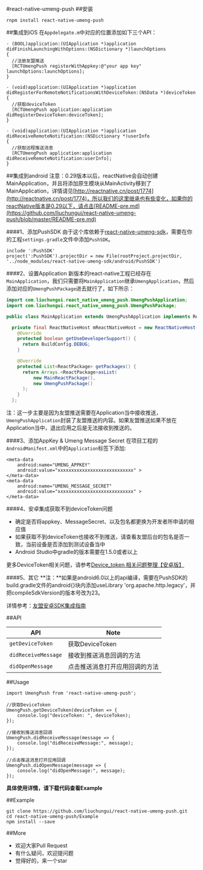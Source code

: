 #react-native-umeng-push
##安装
```
rnpm install react-native-umeng-push
```

##集成到iOS
在`Appdelegate.m`中对应的位置添加如下三个API：

```
- (BOOL)application:(UIApplication *)application didFinishLaunchingWithOptions:(NSDictionary *)launchOptions
{
  //注册友盟推送
  [RCTUmengPush registerWithAppkey:@"your app key" launchOptions:launchOptions];
}

- (void)application:(UIApplication *)application didRegisterForRemoteNotificationsWithDeviceToken:(NSData *)deviceToken
{
  //获取deviceToken
  [RCTUmengPush application:application didRegisterDeviceToken:deviceToken];
}

- (void)application:(UIApplication *)application didReceiveRemoteNotification:(NSDictionary *)userInfo
{
  //获取远程推送消息
  [RCTUmengPush application:application didReceiveRemoteNotification:userInfo];
}
```
 
##集成到android
注意：0.29版本以后，reactNative会自动创建MainApplication，并且将添加原生模块从MainActivity移到了MainApplication，详情请见[http://reactnative.cn/post/1774](http://reactnative.cn/post/1774)，所以我们的这里继承也有些变化，如果你的reactNative版本是0.29以下，请点击[README-pre.md](https://github.com/liuchungui/react-native-umeng-push/blob/master/README-pre.md)

####1、添加PushSDK
由于这个库依赖于[react-native-umeng-sdk](https://github.com/liuchungui/react-native-umeng-sdk.git)，需要在你的工程`settings.gradle`文件中添加`PushSDK`。

```
include ':PushSDK'
project(':PushSDK').projectDir = new File(rootProject.projectDir, '../node_modules/react-native-umeng-sdk/android/PushSDK')
```

####2、设置Application
新版本的react-native工程已经存在`MainApplication`，我们只需要将`MainApplication`继承`UmengApplication`，然后添加对应的`UmengPushPackage`进去就行了，如下所示：

```java
import com.liuchungui.react_native_umeng_push.UmengPushApplication;
import com.liuchungui.react_native_umeng_push.UmengPushPackage;

public class MainApplication extends UmengPushApplication implements ReactApplication {

  private final ReactNativeHost mReactNativeHost = new ReactNativeHost(this) {
    @Override
    protected boolean getUseDeveloperSupport() {
      return BuildConfig.DEBUG;
    }

    @Override
    protected List<ReactPackage> getPackages() {
      return Arrays.<ReactPackage>asList(
          new MainReactPackage(),
          new UmengPushPackage()
      );
    }
  };
```   

注：这一步主要是因为友盟推送需要在Application当中接收推送，`UmengPushApplication`封装了友盟推送的内容。如果友盟推送如果不放在Application当中，退出应用之后是无法接收到推送的。

####3、添加AppKey & Umeng Message Secret
在项目工程的`AndroidManifest.xml`中的`Application`标签下添加:

```
<meta-data
    android:name="UMENG_APPKEY"
    android:value="xxxxxxxxxxxxxxxxxxxxxxxxxxxx" >
</meta-data>
<meta-data
    android:name="UMENG_MESSAGE_SECRET"
    android:value="xxxxxxxxxxxxxxxxxxxxxxxxxxxx" >
</meta-data>
```

####4、安卓集成获取不到deviceToken问题
* 确定是否将appkey、MessageSecret、以及包名都更换为开发者所申请的相应值
* 如果获取不到deviceToken也接收不到推送，请查看友盟后台的包名是否一致，当前设备是否添加到测试设备当中
* Android Studio中gradle的版本需要在1.5.0或者以上

更多DeviceToken相关问题，请参考[Device_token 相关问题整理【安卓版】](http://bbs.umeng.com/thread-15233-1-1.html)

####5、其它
**注：**如果是android6.0以上的api编译，需要在PushSDK的build.gradle文件的android{}块内添加useLibrary 'org.apache.http.legacy'，并把compileSdkVersion的版本号改为23。

详情参考：[友盟安卓SDK集成指南](http://dev.umeng.com/push/android/integration)

##API

| API | Note |    
|---|---|
| `getDeviceToken` | 获取DeviceToken |
| `didReceiveMessage` | 接收到推送消息回调的方法 |
| `didOpenMessage` | 点击推送消息打开应用回调的方法 |


##Usage

```
import UmengPush from 'react-native-umeng-push';

//获取DeviceToken
UmengPush.getDeviceToken(deviceToken => {
    console.log("deviceToken: ", deviceToken);
});

//接收到推送消息回调
UmengPush.didReceiveMessage(message => {
    console.log("didReceiveMessage:", message);
});

//点击推送消息打开应用回调
UmengPush.didOpenMessage(message => {
    console.log("didOpenMessage:", message);
});

```
**具体使用详情，请下载代码查看Example**

##Example
```
git clone https://github.com/liuchungui/react-native-umeng-push.git
cd react-native-umeng-push/Example
npm install --save
```


##More
* 欢迎大家Pull Request
* 有什么疑问，欢迎提问题
* 觉得好的，来一个star
